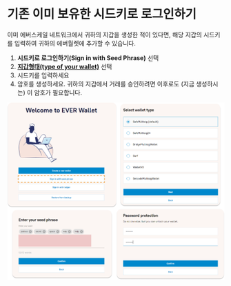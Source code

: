 # 기존 이미 보유한 시드키로 로그인하기

이미 에버스케일 네트워크에서 귀하의 지갑을 생성한 적이 있다면, 해당 지갑의 시드키를 입력하여 귀하의 에버월렛에 추가할 수 있습니다.

1. **시드키로 로그인하기(Sign in with Seed Phrase)** 선택
2. [**지갑형태(type of your wallet)**](types-of-wallet.md) 선택
3. 시드키를 입력하세요&#x20;
4. 암호를 생성하세요. 귀하의 지갑에서 거래를 승인하려면 이후로도 (지금 생성하시는) 이 암호가 필요합니다.

![](<../../.gitbook/assets/image (37).png>)
